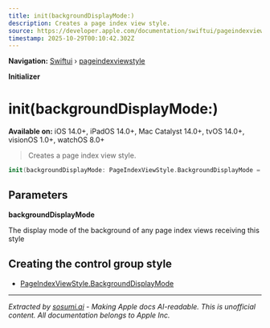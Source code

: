 ```yaml
---
title: init(backgroundDisplayMode:)
description: Creates a page index view style.
source: https://developer.apple.com/documentation/swiftui/pageindexviewstyle/init(backgrounddisplaymode:)
timestamp: 2025-10-29T00:10:42.302Z
---
```


**Navigation:** [Swiftui](/documentation/swiftui) › [pageindexviewstyle](/documentation/swiftui/pageindexviewstyle)

**Initializer**

# init(backgroundDisplayMode:)

**Available on:** iOS 14.0+, iPadOS 14.0+, Mac Catalyst 14.0+, tvOS 14.0+, visionOS 1.0+, watchOS 8.0+

> Creates a page index view style.

```swift
init(backgroundDisplayMode: PageIndexViewStyle.BackgroundDisplayMode = .automatic)
```

## Parameters

**backgroundDisplayMode**

The display mode of the background of any page index views receiving this style



## Creating the control group style

- [PageIndexViewStyle.BackgroundDisplayMode](/documentation/swiftui/pageindexviewstyle/backgrounddisplaymode)

---

*Extracted by [sosumi.ai](https://sosumi.ai) - Making Apple docs AI-readable.*
*This is unofficial content. All documentation belongs to Apple Inc.*
